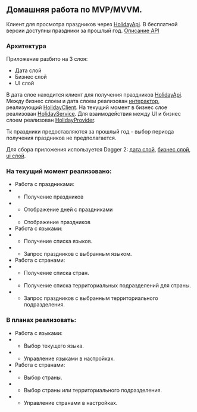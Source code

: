 ## Домашняя работа по MVP/MVVM.

Клиент для просмотра праздников через [HolidayApi][HolidayApiSite].
В бесплатной версии доступны праздники за прошлый год.
[Описание API][HolidayApiSiteDoc]

### Архитектура
Приложение разбито на 3 слоя:
* Дата слой
* Бизнес слой
* UI слой

В дата слое находится клиент для получения праздников [HolidayApi][HolidayApi].
Между бизнес слоем и дата слоем реализован [интерактор][ImplHolidayClient], реализующий [HolidayClient][HolidayClient].
На текущий момент в бизнес слое реализован [HolidayService][HolidayService].
Для взаимодействия между UI и бизнес слоем реализован [HolidayProvider][HolidayProvider].

Тк праздники предоставляются за прошлый год - выбор периода получения праздников не предполагается.

Для сбора приложения используется Dagger 2: [дата слой][DataComponent], [бизнес слой][DomenComponent], [ui слой][PresentationComponent].

### На текущий момент реализовано:
* Работа с праздниками:
* * Получение праздников
* * Отображение дней с праздниками
* * Отображение праздников
* Работа с языками:
* * Получение списка языков.
* * Запрос праздников с выбранным языком.
* Работа с странами:
* * Получение списка стран.
* * Получение списка территориальных подразделений для страны.
* * Запрос праздников с выбранным территориального подразделения.

### В планах реализовать:
* Работа с языками:
* * Выбор текущего языка.
* * Управление языками в настройках.
* Работа с странами:
* * Выбор страны.
* * Выбор страны или территориального подразделения.
* * Управление странами в настройках.
  

[HolidayApiSite]: https://holidayapi.com/
[HolidayApiSiteDoc]: https://holidayapi.com/docs
[HolidayApi]: ./src/main/java/ru/alkarps/android/school2021/hw18/data/holiday/api/HolidayApi.kt
[ImplHolidayClient]: ./src/main/java/ru/alkarps/android/school2021/hw18/data/holiday/ImplHolidayClient.kt
[HolidayClient]: ./src/main/java/ru/alkarps/android/school2021/hw18/domen/holiday/HolidayClient.kt
[HolidayService]: src/main/java/ru/alkarps/android/school2021/hw18/domen/holiday/impl/ImplHolidayInteractor.kt
[HolidayProvider]: ./src/main/java/ru/alkarps/android/school2021/hw18/presentation/provider/impl/ImplHolidaysProvider.kt
[DataComponent]: ./src/main/java/ru/alkarps/android/school2021/hw18/data/di/DataComponent.kt
[DomenComponent]: ./src/main/java/ru/alkarps/android/school2021/hw18/domen/di/DomenComponent.kt
[PresentationComponent]: ./src/main/java/ru/alkarps/android/school2021/hw18/presentation/di/HolidayMainComponent.kt
